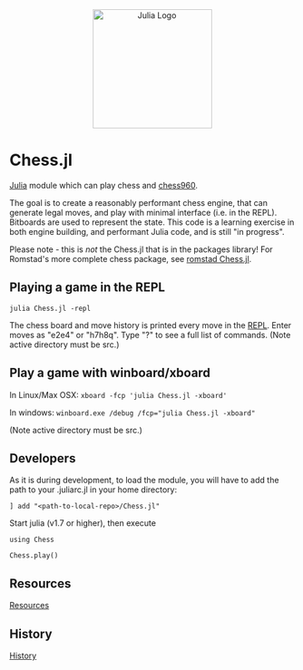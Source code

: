 <a name="logo"/>
<div align="center">
<img src="docs/JuliaChess.png" alt="Julia Logo" width="210"></img>
</a>
</div>


<a name="Chess-Engine-in-Julia"/>


# Chess.jl

[Julia](http://julialang.org/) module which can play chess and [chess960](https://en.wikipedia.org/wiki/Chess960).   

The goal is to create a reasonably performant chess engine, that can generate legal moves, and play with minimal interface (i.e. in the REPL).   Bitboards are used to represent the state.   This code is a learning exercise in both engine building, and performant Julia code, and is still "in progress".

Please note - this is *not* the Chess.jl that is in the packages library!  For Romstad's more complete chess package, see [romstad Chess.jl](https://github.com/romstad/Chess.jl).



## Playing a game in the REPL
`julia Chess.jl -repl`

The chess board and move history is printed every move in the  [REPL](https://en.wikipedia.org/wiki/Read%E2%80%93eval%E2%80%93print_loop).  Enter moves as "e2e4" or "h7h8q".  Type "?" to see a full list of commands.  (Note active directory must be src.)




## Play a game with winboard/xboard

In Linux/Max OSX:
`xboard -fcp 'julia Chess.jl -xboard'`

In windows:
`winboard.exe /debug /fcp="julia Chess.jl -xboard"`

(Note active directory must be src.)

## Developers
As it is during development, to load the module, you will have to add the path to your
.juliarc.jl in your home directory:

`] add "<path-to-local-repo>/Chess.jl"`

Start julia (v1.7 or higher), then execute

`using Chess`

`Chess.play()`


## Resources

[Resources](docs/Resources.md)




## History

[History](docs/README.md)
